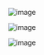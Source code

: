 ![image](https://github.com/yangshiteng/Data-Science-Learning-Path/assets/60442877/1bb3a0d0-8ce0-40de-91b4-08d448cf9862)

![image](https://github.com/yangshiteng/Data-Science-Learning-Path/assets/60442877/19dd69df-ffc1-456c-a116-b53ae62f4b7a)

![image](https://github.com/yangshiteng/Data-Science-Learning-Path/assets/60442877/a9909c6e-dd60-43b6-98ed-3ef8255a7022)
